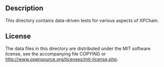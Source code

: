 Description
------------

This directory contains data-driven tests for various aspects of XPChain.

License
--------

The data files in this directory are distributed under the MIT software
license, see the accompanying file COPYING or
http://www.opensource.org/licenses/mit-license.php.

